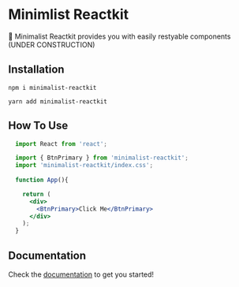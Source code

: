 # Minimlist Reactkit 

🎉 Minimalist Reactkit provides you with easily restyable components (UNDER CONSTRUCTION)

## Installation

```
npm i minimalist-reactkit
```

```
yarn add minimalist-reactkit
```
## How To Use

```jsx
  import React from 'react';

  import { BtnPrimary } from 'minimalist-reactkit';
  import 'minimalist-reactkit/index.css';
  
  function App(){

    return (
      <div>
        <BtnPrimary>Click Me</BtnPrimary>
      </div>
    );
  }
```

## Documentation

Check the [documentation](https://minimalist-reactkit.web.app/) to get you started!
